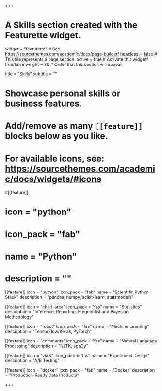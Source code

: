 +++
# A Skills section created with the Featurette widget.
widget = "featurette"  # See https://sourcethemes.com/academic/docs/page-builder/
headless = false  # This file represents a page section.
active = true  # Activate this widget? true/false
weight = 30  # Order that this section will appear.

title = "Skills"
subtitle = ""

# Showcase personal skills or business features.
# 
# Add/remove as many `[[feature]]` blocks below as you like.
# 
# For available icons, see: https://sourcethemes.com/academic/docs/widgets/#icons

#[[feature]]
#  icon = "python"
#  icon_pack = "fab"
#  name = "Python"
 # description = ""

[[feature]]
  icon = "python"
  icon_pack = "fab"
  name = "Scientific Python Stack"
  description = "pandas, numpy, scikit-learn, statsmodels"

[[feature]]
  icon = "chart-area"
  icon_pack = "fas"
  name = "Statistics"
  description = "Inference, Reporting, Frequentist and Bayesian Methodology"  
 
[[feature]]
  icon = "robot"
  icon_pack = "fas"
  name = "Machine Learning"
  description = "TensorFlow/Keras, PyTorch"

[[feature]]
  icon = "comments"
  icon_pack = "fas"
  name = "Natural Language Processing"
  description = "NLTK, spaCy"  

[[feature]]
  icon = "vials"
  icon_pack = "fas"
  name = "Experiment Design" 
  description = "A/B Testing" 

[[feature]]
  icon = "docker"
  icon_pack = "fab"
  name = "Docker"
  description = "Production-Ready Data Products"

+++
